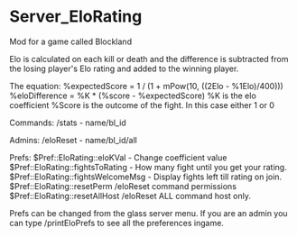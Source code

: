 # Server_EloRating
Mod for a game called Blockland

Elo is calculated on each kill or death and the difference is subtracted from the losing player's Elo rating and added to the winning player.

The equation:
%expectedScore = 1 / (1 + mPow(10, ((2Elo - %1Elo)/400)))
%eloDifference = %K * (%score - %expectedScore)
%K is the elo coefficient
%Score is the outcome of the fight. In this case either 1 or 0

Commands:
/stats - name/bl_id

Admins:
/eloReset - name/bl_id/all

Prefs:
$Pref::EloRating::eloKVal - Change coefficient value
$Pref::EloRating::fightsToRating - How many fight until you get your rating.
$Pref::EloRating::fightsWelcomeMsg - Display fights left till rating on join.
$Pref::EloRating::resetPerm /eloReset command permissions
$Pref::EloRating::resetAllHost /eloReset ALL command host only.

Prefs can be changed from the glass server menu.
If you are an admin you can type /printEloPrefs to see all the preferences ingame.
